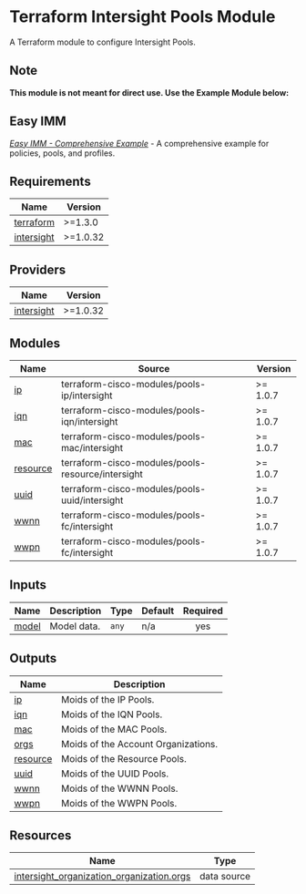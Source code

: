 <!-- BEGIN_TF_DOCS -->
# Terraform Intersight Pools Module

A Terraform module to configure Intersight Pools.

## Note
**This module is not meant for direct use.  Use the Example Module below:**

## Easy IMM

[*Easy IMM - Comprehensive Example*](https://github.com/terraform-cisco-modules/easy-imm-comprehensive-example) - A comprehensive example for policies, pools, and profiles.

## Requirements

| Name | Version |
|------|---------|
| <a name="requirement_terraform"></a> [terraform](#requirement\_terraform) | >=1.3.0 |
| <a name="requirement_intersight"></a> [intersight](#requirement\_intersight) | >=1.0.32 |
## Providers

| Name | Version |
|------|---------|
| <a name="provider_intersight"></a> [intersight](#provider\_intersight) | >=1.0.32 |
## Modules

| Name | Source | Version |
|------|--------|---------|
| <a name="module_ip"></a> [ip](#module\_ip) | terraform-cisco-modules/pools-ip/intersight | >= 1.0.7 |
| <a name="module_iqn"></a> [iqn](#module\_iqn) | terraform-cisco-modules/pools-iqn/intersight | >= 1.0.7 |
| <a name="module_mac"></a> [mac](#module\_mac) | terraform-cisco-modules/pools-mac/intersight | >= 1.0.7 |
| <a name="module_resource"></a> [resource](#module\_resource) | terraform-cisco-modules/pools-resource/intersight | >= 1.0.7 |
| <a name="module_uuid"></a> [uuid](#module\_uuid) | terraform-cisco-modules/pools-uuid/intersight | >= 1.0.7 |
| <a name="module_wwnn"></a> [wwnn](#module\_wwnn) | terraform-cisco-modules/pools-fc/intersight | >= 1.0.7 |
| <a name="module_wwpn"></a> [wwpn](#module\_wwpn) | terraform-cisco-modules/pools-fc/intersight | >= 1.0.7 |
## Inputs

| Name | Description | Type | Default | Required |
|------|-------------|------|---------|:--------:|
| <a name="input_model"></a> [model](#input\_model) | Model data. | `any` | n/a | yes |
## Outputs

| Name | Description |
|------|-------------|
| <a name="output_ip"></a> [ip](#output\_ip) | Moids of the IP Pools. |
| <a name="output_iqn"></a> [iqn](#output\_iqn) | Moids of the IQN Pools. |
| <a name="output_mac"></a> [mac](#output\_mac) | Moids of the MAC Pools. |
| <a name="output_orgs"></a> [orgs](#output\_orgs) | Moids of the Account Organizations. |
| <a name="output_resource"></a> [resource](#output\_resource) | Moids of the Resource Pools. |
| <a name="output_uuid"></a> [uuid](#output\_uuid) | Moids of the UUID Pools. |
| <a name="output_wwnn"></a> [wwnn](#output\_wwnn) | Moids of the WWNN Pools. |
| <a name="output_wwpn"></a> [wwpn](#output\_wwpn) | Moids of the WWPN Pools. |
## Resources

| Name | Type |
|------|------|
| [intersight_organization_organization.orgs](https://registry.terraform.io/providers/CiscoDevNet/intersight/latest/docs/data-sources/organization_organization) | data source |
<!-- END_TF_DOCS -->